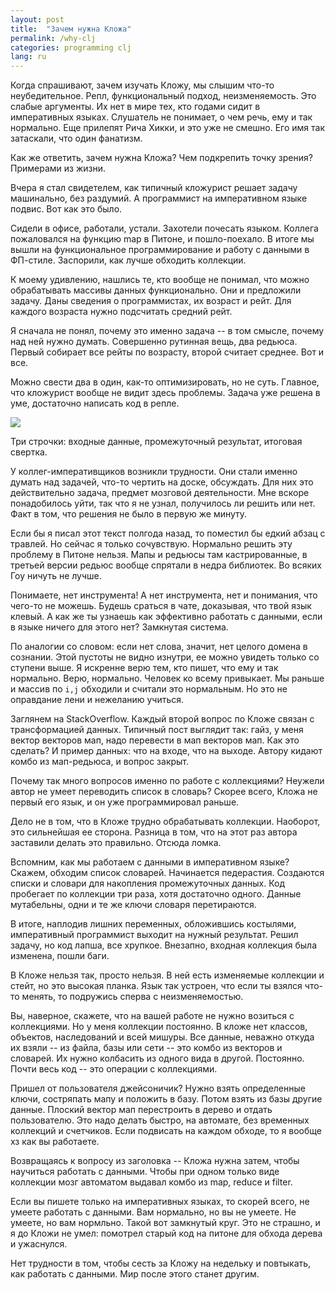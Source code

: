 ```yaml
---
layout: post
title:  "Зачем нужна Кложа"
permalink: /why-clj
categories: programming clj
lang: ru
---
```


Когда спрашивают, зачем изучать Кложу, мы слышим что-то неубедительное. Репл,
функциональный подход, неизменяемость. Это слабые аргументы. Их нет в мире тех,
кто годами сидит в императивных языках. Слушатель не понимает, о чем речь, ему и
так нормально. Еще прилепят Рича Хикки, и это уже не смешно. Его имя так
затаскали, что один фанатизм.

Как же ответить, зачем нужна Кложа? Чем подкрепить точку зрения? Примерами из
жизни.

Вчера я стал свидетелем, как типичный кложурист решает задачу машинально, без
раздумий. А программист на императивном языке подвис. Вот как это было.

Сидели в офисе, работали, устали. Захотели почесать языком. Коллега пожаловался
на функцию map в Питоне, и пошло-поехало. В итоге мы вышли на функциональное
программирование и работу с данными в ФП-стиле. Заспорили, как лучше обходить
коллекции.

К моему удивлению, нашлись те, кто вообще не понимал, что можно обрабатывать
массивы данных функционально. Они и предложили задачу. Даны сведения о
программистах, их возраст и рейт. Для каждого возраста нужно подсчитать средний
рейт.

Я сначала не понял, почему это именно задача -- в том смысле, почему над ней
нужно думать. Совершенно рутинная вещь, два редьюса. Первый собирает все рейты
по возрасту, второй считает среднее. Вот и все.

Можно свести два в один, как-то оптимизировать, но не суть. Главное, что
кложурист вообще не видит здесь проблемы. Задача уже решена в уме, достаточно
написать код в репле.

![](https://user-images.githubusercontent.com/1059232/43309405-631a0a60-918d-11e8-853d-de329187fc2e.png)

Три строчки: входные данные, промежуточный результат, итоговая свертка.

У коллег-императивщиков возникли трудности. Они стали именно думать над задачей,
что-то чертить на доске, обсуждать. Для них это действительно задача, предмет
мозговой деятельности. Мне вскоре понадобилось уйти, так что я не узнал,
получилось ли решить или нет. Факт в том, что решения не было в первую же
минуту.

Если бы я писал этот текст полгода назад, то поместил бы едкий абзац с
травлей. Но сейчас я только сочувствую. Нормально решить эту проблему в Питоне
нельзя. Мапы и редьюсы там кастрированные, в третьей версии редьюс вообще
спрятали в недра библиотек. Во всяких Гоу ничуть не лучше.

Понимаете, нет инструмента! А нет инструмента, нет и понимания, что чего-то не
можешь. Будешь сраться в чате, доказывая, что твой язык клевый. А как же ты
узнаешь как эффективно работать с данными, если в языке ничего для этого нет?
Замкнутая система.

По аналогии со словом: если нет слова, значит, нет целого домена в
сознании. Этой пустоты не видно изнутри, ее можно увидеть только со ступени
выше. Я искренне верю тем, кто пишет, что ему и так нормально. Верю,
нормально. Человек ко всему привыкает. Мы раньше и массив по `i,j` обходили и
считали это нормальным. Но это не оправдание лени и нежеланию учиться.

Заглянем на StackOverflow. Каждый второй вопрос по Кложе связан с трансформацией
данных. Типичный пост выглядит так: гайз, у меня вектор векторов мап, надо
перевести в мап векторов мап. Как это сделать? И пример данных: что на входе,
что на выходе. Автору кидают комбо из мап-редьюса, и вопрос закрыт.

Почему так много вопросов именно по работе с коллекциями? Неужели автор не умеет
переводить список в словарь? Скорее всего, Кложа не первый его язык, и он уже
программировал раньше.

Дело не в том, что в Кложе трудно обрабатывать коллекции. Наоборот, это
сильнейшая ее сторона. Разница в том, что на этот раз автора заставили делать
это правильно. Отсюда ломка.

Вспомним, как мы работаем с данными в императивном языке? Скажем, обходим список
словарей. Начинается педерастия. Создаются списки и словари для накопления
промежуточных данных. Код пробегает по коллекции три раза, хотя достаточно
одного. Данные мутабельны, одни и те же ключи словаря перетираются.

В итоге, наплодив лишних переменных, обложившись костылями, императивный
программист выходит на нужный результат. Решил задачу, но код лапша, все
хрупкое. Внезапно, входная коллекция была изменена, пошли баги.

В Кложе нельзя так, просто нельзя. В ней есть изменяемые коллекции и стейт, но
это высокая планка. Язык так устроен, что если ты взялся что-то менять, то
подружись сперва с неизменяемостью.

Вы, наверное, скажете, что на вашей работе не нужно возиться с коллекциями. Но у
меня коллекции постоянно. В кложе нет классов, объектов, наследований и всей
мишуры. Все данные, неважно откуда их взяли -- из файла, базы или сети -- это
комбо из векторов и словарей. Их нужно колбасить из одного вида в
другой. Постоянно. Почти весь код -- это операции с коллекциями.

Пришел от пользователя джейсоничик? Нужно взять определенные ключи, состряпать
мапу и положить в базу. Потом взять из базы другие данные. Плоский вектор мап
перестроить в дерево и отдать пользователю. Это надо делать быстро, на автомате,
без временных коллекций и счетчиков. Если подвисать на каждом обходе, то я
вообще хз как вы работаете.

Возвращаясь к вопросу из заголовка -- Кложа нужна затем, чтобы научиться
работать с данными. Чтобы при одном только виде коллекции мозг автоматом выдавал
комбо из map, reduce и filter.

Если вы пишете только на императивных языках, то скорей всего, не умеете
работать с данными. Вам нормально, но вы не умеете. Не умеете, но вам
нормльно. Такой вот замкнутый круг. Это не страшно, и я до Кложи не умел:
помотрел старый код на питоне для обхода дерева и ужаснулся.

Нет трудности в том, чтобы сесть за Кложу на недельку и повтыкать, как работать
с данными. Мир после этого станет другим.
